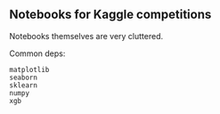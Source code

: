 ## Notebooks for Kaggle competitions

Notebooks themselves are very cluttered.

Common deps:

    matplotlib
    seaborn
    sklearn
    numpy
    xgb
